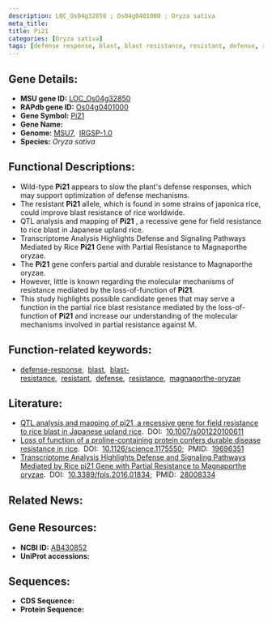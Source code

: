 ```yaml
---
description: LOC_Os04g32850 ; Os04g0401000 ; Oryza sativa
meta_title:
title: Pi21
categories: [Oryza sativa]
tags: [defense response, blast, blast resistance, resistant, defense, resistance, magnaporthe oryzae]
---
```


## Gene Details:
- **MSU gene ID:** [LOC_Os04g32850](http://rice.uga.edu/cgi-bin/ORF_infopage.cgi?orf=LOC_Os04g32850)  
- **RAPdb gene ID:** [Os04g0401000](https://rapdb.dna.affrc.go.jp/locus/?name=Os04g0401000)  
- **Gene Symbol:** <u>Pi21</u>
- **Gene Name:**
- **Genome:**  [MSU7](http://rice.uga.edu/),&nbsp;&nbsp;[IRGSP-1.0](https://rapdb.dna.affrc.go.jp/download/irgsp1.html)
- **Species:** *Oryza sativa*

## Functional Descriptions:
   - Wild-type **Pi21** appears to slow the plant's defense responses, which may support optimization of defense mechanisms.
   - The resistant **Pi21** allele, which is found in some strains of japonica rice, could improve blast resistance of rice worldwide.
   - QTL analysis and mapping of **Pi21** , a recessive gene for field resistance to rice blast in Japanese upland rice.
   - Transcriptome Analysis Highlights Defense and Signaling Pathways Mediated by Rice **Pi21** Gene with Partial Resistance to Magnaporthe oryzae.
   - The **Pi21** gene confers partial and durable resistance to Magnaporthe oryzae.
   - However, little is known regarding the molecular mechanisms of resistance mediated by the loss-of-function of **Pi21**.
   - This study highlights possible candidate genes that may serve a function in the partial rice blast resistance mediated by the loss-of-function of **Pi21** and increase our understanding of the molecular mechanisms involved in partial resistance against M.

## Function-related keywords:
   - [defense-response](/tags/defense-response/),&nbsp;&nbsp;[blast](/tags/blast/),&nbsp;&nbsp;[blast-resistance](/tags/blast-resistance/),&nbsp;&nbsp;[resistant](/tags/resistant/),&nbsp;&nbsp;[defense](/tags/defense/),&nbsp;&nbsp;[resistance](/tags/resistance/),&nbsp;&nbsp;[magnaporthe-oryzae](/tags/magnaporthe-oryzae/)

## Literature:
   - [QTL analysis and mapping of pi21, a recessive gene for field resistance to rice blast in Japanese upland rice](https://www.doi.org/10.1007/s001220100611).&nbsp;&nbsp;DOI:&nbsp;&nbsp;[10.1007/s001220100611](https://www.doi.org/10.1007/s001220100611)
   - [Loss of function of a proline-containing protein confers durable disease resistance in rice](https://www.doi.org/10.1126/science.1175550).&nbsp;&nbsp;DOI:&nbsp;&nbsp;[10.1126/science.1175550](https://www.doi.org/10.1126/science.1175550);&nbsp;&nbsp;PMID:&nbsp;&nbsp;[19696351](https://pubmed.ncbi.nlm.nih.gov/19696351/)
   - [Transcriptome Analysis Highlights Defense and Signaling Pathways Mediated by Rice pi21 Gene with Partial Resistance to Magnaporthe oryzae](https://www.doi.org/10.3389/fpls.2016.01834).&nbsp;&nbsp;DOI:&nbsp;&nbsp;[10.3389/fpls.2016.01834](https://www.doi.org/10.3389/fpls.2016.01834);&nbsp;&nbsp;PMID:&nbsp;&nbsp;[28008334](https://pubmed.ncbi.nlm.nih.gov/28008334/)

## Related News:

## Gene Resources:
- **NCBI ID:**  [AB430852](http://www.ncbi.nlm.nih.gov/nuccore/AB430852)
- **UniProt accessions:** [](https://www.uniprot.org/uniprotkb//entry)

## Sequences:
- **CDS Sequence:**
- **Protein Sequence:**
